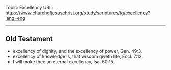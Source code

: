 Topic: Excellency
URL: https://www.churchofjesuschrist.org/study/scriptures/tg/excellency?lang=eng

---

## Old Testament

- excellency of dignity, and the excellency of power, Gen. 49:3.
- excellency of knowledge is, that wisdom giveth life, Eccl. 7:12.
- I will make thee an eternal excellency, Isa. 60:15.

